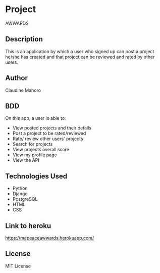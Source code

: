 # Project
AWWARDS

## Description
 This is an application by which a user who signed up can post a project he/she has created and that project can be reviewed and rated by other users.

## Author
Claudine Mahoro

## BDD 
On this app, a user is able to:
* View posted projects and their details
* Post a project to be rated/reviewed
* Rate/ review other users' projects
* Search for projects 
* View projects overall score
* View my profile page
* View the API

## Technologies Used
* Python
* Django
* PostgreSQL
* HTML
* CSS

## Link to heroku
https://mapeaceawwards.herokuapp.com/

## License
MIT License
